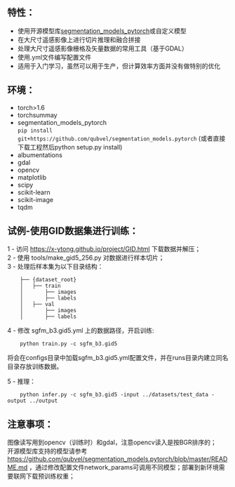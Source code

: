## 特性：
- 使用开源模型库[segmentation_models_pytorch](https://github.com/qubvel/segmentation_models.pytorch)或自定义模型
- 在大尺寸遥感影像上进行切片推理和融合拼接  
- 处理大尺寸遥感影像栅格及矢量数据的常用工具（基于GDAL）
- 使用.yml文件编写配置文件
- 适用于入门学习，虽然可以用于生产，但计算效率方面并没有做特别的优化

## 环境：
- torch>1.6
- torchsummay
- segmentation_models_pytorch  
    `pip install git+https://github.com/qubvel/segmentation_models.pytorch` (或者直接下载工程然后python setup.py install)
- albumentations
- gdal
- opencv
- matplotlib
- scipy
- scikit-learn
- scikit-image
- tqdm


## 试例-使用GID数据集进行训练：
1 - 访问 https://x-ytong.github.io/project/GID.html 下载数据并解压；  
2 - 使用 tools/make_gid5_256.py 对数据进行样本切片；  
3 - 处理后样本集为以下目录结构：
```shell
    ├── {dataset_root}
    │   ├── train
    │       ├── images
    │       ├── labels
    │   ├── val
    │       ├── images
    │       ├── labels
```
4 - 修改 sgfm_b3.gid5.yml 上的数据路径，开启训练:
```shell
    python train.py -c sgfm_b3.gid5
```
将会在configs目录中加载sgfm_b3.gid5.yml配置文件，并在runs目录内建立同名目录存放训练数据。


5 - 推理：
```shell
    python infer.py -c sgfm_b3.gid5 -input ../datasets/test_data -output ../output
```
## 注意事项：
图像读写用到opencv（训练时）和gdal，注意opencv读入是按BGR排序的；  
开源模型库支持的模型请参考 https://github.com/qubvel/segmentation_models.pytorch/blob/master/README.md ，通过修改配置文件network_params可调用不同模型；部署到新环境需要联网下载预训练权重；  
